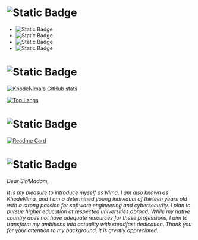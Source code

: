 
# ![Static Badge](https://img.shields.io/badge/Informations-%238B0000?style=soci&logoColor=country&color=%238B0000)



- ![Static Badge](https://img.shields.io/badge/Nima-%238B0000?style=soci&label=Name&color=%238B0000)
- ![Static Badge](https://img.shields.io/badge/13-%238B0000?style=soci&logoColor=%238B0000&label=Age&color=%238B0000)
- ![Static Badge](https://img.shields.io/badge/Iran-%238B0000?style=soci&logoColor=country&label=Motherland%20%3A%20&color=%238B0000)
- ![Static Badge](https://img.shields.io/badge/Software%20engineering,%20CyberSecurity-%238B0000?style=soci&logoColor=country&label=Interested%20in%20%3A%20&color=%238B0000)



# ![Static Badge](https://img.shields.io/badge/Skills_And_conditions-%238B0000?style=soci&logoColor=country&color=%238B0000)
[![KhodeNima's GitHub stats](https://github-readme-stats.vercel.app/api?username=KhodeNima&show_icons=true&theme=shadow_red&rank_icon=github&card_width=500x&ring_color=#000000)](https://github.com/anuraghazra/github-readme-stats)

[![Top Langs](https://github-readme-stats.vercel.app/api/top-langs/?username=KhodeNima&layout=compact&theme=shadow_red&card_width=500x)](https://github.com/KhodeNima/github-readme-stats)

# ![Static Badge](https://img.shields.io/badge/Currently_working_on-%238B0000?style=soci&logoColor=country&color=%238B0000)

[![Readme Card](https://github-readme-stats.vercel.app/api/pin/?username=KhodeNima&repo=NyvoHabit&theme=shadow_red)](https://github.com/anuraghazra/github-readme-stats)

# ![Static Badge](https://img.shields.io/badge/Description-%238B0000?style=soci&logoColor=country&color=%238B0000)




*Dear Sir/Madam,*

*It is my pleasure to introduce myself as Nima. I am also known as KhodeNima, and I am a determined young individual of thirteen years old with a strong passion for software engineering and cybersecurity. I plan to pursue higher education at respected universities abroad. While my native country does not have adequate resources for these professions, I aim to transform my ambitions into actuality with steadfast dedication. Thank you for your attention to my background, it is greatly appreciated.*

